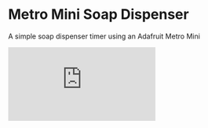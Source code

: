 # Metro Mini Soap Dispenser
A simple soap dispenser timer using an Adafruit Metro Mini

<iframe src="https://www.youtube.com/embed/M8Oc9HoIEU8" frameborder="0" allow="accelerometer; autoplay; encrypted-media; gyroscope; picture-in-picture" allowfullscreen></iframe>
